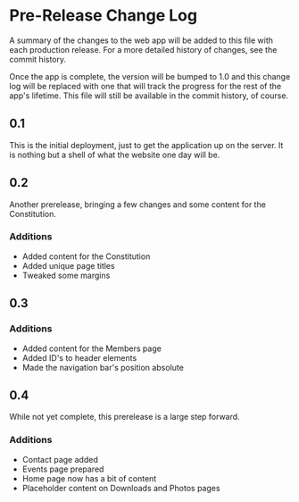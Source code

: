 # Pre-Release Change Log

A summary of the changes to the web app will be added to this file with each
production release. For a more detailed history of changes, see the commit
history.

Once the app is complete, the version will be bumped to 1.0 and this change log
will be replaced with one that will track the progress for the rest of the
app's lifetime. This file will still be available in the commit history, of
course.

## 0.1

This is the initial deployment, just to get the application up on the server.
It is nothing but a shell of what the website one day will be.

## 0.2

Another prerelease, bringing a few changes and some content for the
Constitution.

### Additions

 * Added content for the Constitution
 * Added unique page titles
 * Tweaked some margins

## 0.3

### Additions

 * Added content for the Members page
 * Added ID's to header elements
 * Made the navigation bar's position absolute

## 0.4

While not yet complete, this prerelease is a large step forward.

### Additions

 * Contact page added
 * Events page prepared
 * Home page now has a bit of content
 * Placeholder content on Downloads and Photos pages
